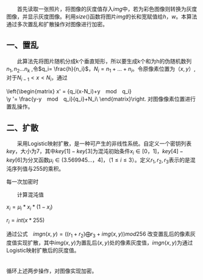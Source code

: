 &emsp;&emsp;首先读取一张照片，将图像的灰度值存入$img$中，若为彩色图像则转换为灰度图像，并显示灰度图像。利用$size()$函数将图片$img$的长和宽赋值给$h，w$。本算法通过多次置乱和扩散操作对图像进行加密。

## 一、置乱

&emsp;&emsp;此算法先将图片随机分成k个垂直矩形，所以要生成k个和为h的伪随机数列 $n_1,n_2...n_k$ ,令$q_i= \frac{h}{n_i}$，$N_i=n_1+...+n_i$。令原像素位置为$（x,y）$,对于$N_{i-1} < x < N_i$，通过

\left\{\begin{matrix}
x' = {q_i(x-N_i)+y　mod　q_i}\
 \\y '= \frac{y-y　mod　q_i}{q_i}+N_i\\
\end{matrix}\right.
对图像像素位置进行置乱操作。

## 二、扩散

&emsp;&emsp;采用Logistic映射扩散，是一种可产生的非线性系统。自定义一个密钥列表$key$，大小为7，其中$key[1]-key[3]$为混沌初始条件$x_i∈[0，1]$，$key[4]-key[6]$为分叉函数$μ_i∈(3.569945...，4]$，$（1 ≤ i ≤ 3）$。定义$r_1,r_2,r_3$表示的是混沌序列值与255的乘积。

每一次加密时

&emsp;&emsp;计算混沌值

 $x_i =μ_i * x_i * (1-x_i)$

$r_i=int(x*255)$

通过公式&emsp;$imgn(x,y)=((r_1+r_2) \bigoplus r_3+img(x,y))　mod　256$  改变置乱后的像素灰度值实现扩散，其中$img(x,y)$为置乱后$(x,y)$处的像素灰度值，$imgn(x,y)$为通过Logistic映射扩散后的灰度值。  
<br/><br/>
循环上述两步操作，对图像实现加密。
